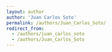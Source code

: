 ```yaml
---
layout: author
author: 'Juan Carlos Soto'
permalink: /authors/Juan_Carlos_Soto/
redirect_from:
  - /authors/juan_carlos_soto
  - /authors/Juan_Carlos_Soto
---
```

